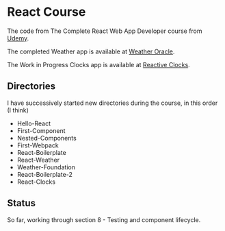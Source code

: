# React Course
The code from The Complete React Web App Developer course from
[Udemy](https://www.udemy.com/the-complete-react-web-app-developer-course).

The completed Weather app is available at
[Weather Oracle](http://weather-oracle.herokuapp.com/).

The Work in Progress Clocks app is available at 
[Reactive Clocks](http://reactive-clocks.herokuapp.com).

## Directories

I have successively started new directories during the course, in this order (I think)

* Hello-React
* First-Component
* Nested-Components
* First-Webpack
* React-Boilerplate
* React-Weather
* Weather-Foundation
* React-Boilerplate-2
* React-Clocks

## Status

So far, working through section 8 - Testing and component lifecycle.
